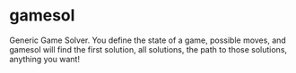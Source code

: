 gamesol
=======

Generic Game Solver. You define the state of a game, possible moves, and gamesol will find the first solution, all solutions, the path to those solutions, anything you want!